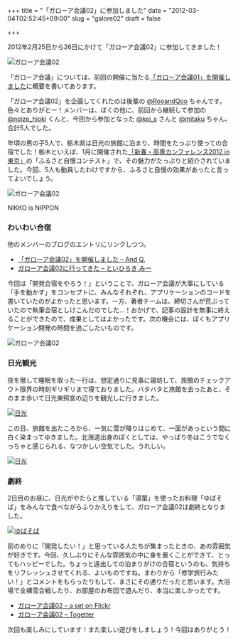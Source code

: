 +++
title = "「ガローア会議02」に参加しました"
date = "2012-03-04T02:52:45+09:00"
slug = "galore02"
draft = false

+++

<p>2012年2月25日から26日にかけて「ガローア会議02」に参加してきました！</p>
<p><img src="http://farm8.staticflickr.com/7056/6785198444_d05b29faf5_z.jpg" alt="ガローア会議02" /></p>
<p>「ガローア会議」については、前回の開催に当たる<a href="http://june29.jp/2011/04/19/galore01/" title="「ガローア会議01」を開催しました - 準二級.jp">「ガローア会議01」を開催しました</a>に概要を書いてあります。</p>
<p>「ガローア会議02」を企画してくれたのは後輩の <a href="http://twitter.com/RooandQoo">@RooandQoo</a> ちゃんです。色々とありがとー！メンバーは、ぼくの他に、前回から継続して参加の <a href="http://twitter.com/noize_hioki">@noize_hioki</a> くんと、今回から参加となった <a href="http://twitter.com/kei_s">@kei_s</a> さんと <a href="http://twitter.com/mitaku">@mitaku</a> ちゃん、合計5人でした。</p>
<p>年頃の男の子5人で、栃木県は日光の旅館に泊まり、時間をたっぷり使っての合宿でした！栃木といえば、1月に開催された<a href="http://june29.jp/2012/01/29/kosenconf-038tokyo/" title="「新春・高専カンファレンス2012 in 東京」に参加してきた - 準二級.jp">「新春・高専カンファレンス2012 in 東京」</a>の「ふるさと自慢コンテスト」で、その魅力がたっぷりと紹介されていました。今回、5人も動員したわけですから、ふるさと自慢の効果があったと言ってよいでしょう。</p>
<p><img src="http://farm8.staticflickr.com/7049/6785198374_c1fc704d37_z.jpg" alt="ガローア会議02" /></p>
<p>NIKKO is NIPPON</p>
<h3>わいわい合宿</h3>
<p>他のメンバーのブログのエントリにリンクしつつ。</p>
<ul>
<li><a href="http://d.hatena.ne.jp/rooandqoo32/20120301/1330612923" title="「ガローア会議02」を開催しました - And Q.">「ガローア会議02」を開催しました &#8211; And Q.</a></li>
<li><a href="http://toihiroki.me/2012/03/02/galore02/" title="ガローア会議02に行ってきた - といひろき.みー">ガローア会議02に行ってきた &#8211; といひろき.みー</a></li>
</ul>
<p>今回は「開発合宿をやろう！」ということで、ガローア会議が大事にしている「手を動かす」をコンセプトに、みんなそれぞれ、アプリケーションのコードを書いていたのがよかったと思います。一方、著者チームは、締切さんが荒ぶっていたので執筆合宿としけこんだのでした…！おかげで、記事の設計を無事に終えることができたので、成果としてはよかったです。次の機会には、ぼくもアプリケーション開発の時間を過ごしたいものです。</p>
<p><img src="http://farm8.staticflickr.com/7038/6931316605_5b7726e90a_z.jpg" alt="ガローア会議02" / ></p>
<h3>日光観光</h3>
<p>夜を徹して睡眠を取った一行は、想定通りに見事に寝坊して、旅館のチェックアウト限界の時刻ギリギリまで寝ておりました。バタバタと旅館を去ったあと、そのまま歩いて日光東照宮の辺りを観光しに行きました。</p>
<p><a href="http://www.flickr.com/photos/june29/6931298667/" title="日光 by june29, on Flickr"><img src="http://farm8.staticflickr.com/7062/6931298667_f46ab29b8e_z.jpg" alt="日光"></a></p>
<p>この日、旅館を出たころから、一気に雪が降りはじめて、一面があっという間に白く染まってゆきました。北海道出身のぼくとしては、やっぱり冬はこうでなくっちゃと感じられる、なつかしい空気でした。うれしい。</p>
<p><a href="http://www.flickr.com/photos/june29/6931300047/" title="日光 by june29, on Flickr"><img src="http://farm8.staticflickr.com/7046/6931300047_9a0b64e9a7_z.jpg" alt="日光"></a></p>
<h3>劇終</h3>
<p>2日目のお昼に、日光がやたらと推している「湯葉」を使ったお料理「ゆばそば」をみんなで食べながらふりかえりをして、ガローア会議02は劇終となりました。</p>
<p><a href="http://www.flickr.com/photos/june29/6785185612/" title="ゆばそば by june29, on Flickr"><img src="http://farm8.staticflickr.com/7210/6785185612_66ea95a24c_z.jpg" alt="ゆばそば"></a></p>
<p>前のめりに「開発したい！」と思っている人たちが集まったときの、あの雰囲気が好きです。今回、久しぶりにそんな雰囲気の中に身を置くことができて、とってもハッピーでした。ちょっと遠出しての泊まりがけの合宿というのも、気持ちをリフレッシュさせてくれる、よいものですね。まわりから「修学旅行みたい！」とコメントをもらったりもして、まさにその通りだったと思います。大浴場で全裸雪合戦したり、お部屋のお布団で遊んだり、本当に楽しかったです。</p>
<ul>
<li><a href="http://www.flickr.com/photos/june29/sets/72157629457968699/detail/" title="ガローア会議02 - a set on Flickr">ガローア会議02 &#8211; a set on Flickr</a></li>
<li><a href="http://togetter.com/li/264091" title="ガローア会議02 - Togetter">ガローア会議02 &#8211; Togetter</a></li>
</ul>
<p>次回も楽しみにしています！また楽しい遊びをしましょう！今回はありがとう！</p>
